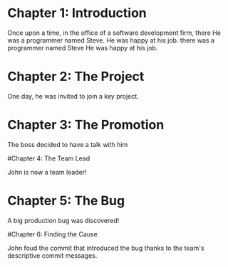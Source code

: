 # Chapter 1: Introduction

Once upon a time, in the office of a software development firm, there
He was a programmer named Steve. He was happy at his job.
there was a programmer named Steve
He was happy at his job.

# Chapter 2: The Project
One day, he was invited to join a key project.

# Chapter 3: The Promotion
The boss decided to have a talk with him

#Chapter 4: The Team Lead

John is now a team leader!

# Chapter 5: The Bug

A big production bug was discovered!

#Chapter 6: Finding the Cause

John foud the commit that introduced the bug thanks to the team's descriptive 
commit messages.

